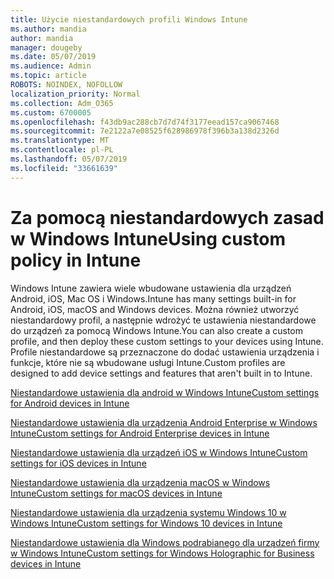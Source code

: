```yaml
---
title: Użycie niestandardowych profili Windows Intune
ms.author: mandia
author: mandia
manager: dougeby
ms.date: 05/07/2019
ms.audience: Admin
ms.topic: article
ROBOTS: NOINDEX, NOFOLLOW
localization_priority: Normal
ms.collection: Adm_O365
ms.custom: 6700005
ms.openlocfilehash: f43db9ac288cb7d7d74f3177eead157ca9067468
ms.sourcegitcommit: 7e2122a7e08525f628986978f396b3a138d2326d
ms.translationtype: MT
ms.contentlocale: pl-PL
ms.lasthandoff: 05/07/2019
ms.locfileid: "33661639"
---
```

# <a name="using-custom-policy-in-intune"></a><span data-ttu-id="d869f-102">Za pomocą niestandardowych zasad w Windows Intune</span><span class="sxs-lookup"><span data-stu-id="d869f-102">Using custom policy in Intune</span></span>

<span data-ttu-id="d869f-103">Windows Intune zawiera wiele wbudowane ustawienia dla urządzeń Android, iOS, Mac OS i Windows.</span><span class="sxs-lookup"><span data-stu-id="d869f-103">Intune has many settings built-in for Android, iOS, macOS and Windows devices.</span></span> <span data-ttu-id="d869f-104">Można również utworzyć niestandardowy profil, a następnie wdrożyć te ustawienia niestandardowe do urządzeń za pomocą Windows Intune.</span><span class="sxs-lookup"><span data-stu-id="d869f-104">You can also create a custom profile, and then deploy these custom settings to your devices using Intune.</span></span> <span data-ttu-id="d869f-105">Profile niestandardowe są przeznaczone do dodać ustawienia urządzenia i funkcje, które nie są wbudowane usługi Intune.</span><span class="sxs-lookup"><span data-stu-id="d869f-105">Custom profiles are designed to add device settings and features that aren't built in to Intune.</span></span>

[<span data-ttu-id="d869f-106">Niestandardowe ustawienia dla android w Windows Intune</span><span class="sxs-lookup"><span data-stu-id="d869f-106">Custom settings for Android devices in Intune</span></span>](https://docs.microsoft.com/intune/custom-settings-android)

[<span data-ttu-id="d869f-107">Niestandardowe ustawienia dla urządzenia Android Enterprise w Windows Intune</span><span class="sxs-lookup"><span data-stu-id="d869f-107">Custom settings for Android Enterprise devices in Intune</span></span>](https://docs.microsoft.com/intune/custom-settings-android-for-work)

[<span data-ttu-id="d869f-108">Niestandardowe ustawienia dla urządzeń iOS w Windows Intune</span><span class="sxs-lookup"><span data-stu-id="d869f-108">Custom settings for iOS devices in Intune</span></span>](https://docs.microsoft.com/intune/custom-settings-ios)

[<span data-ttu-id="d869f-109">Niestandardowe ustawienia dla urządzenia macOS w Windows Intune</span><span class="sxs-lookup"><span data-stu-id="d869f-109">Custom settings for macOS devices in Intune</span></span>](https://docs.microsoft.com/intune/custom-settings-macos)

[<span data-ttu-id="d869f-110">Niestandardowe ustawienia dla urządzenia systemu Windows 10 w Windows Intune</span><span class="sxs-lookup"><span data-stu-id="d869f-110">Custom settings for Windows 10 devices in Intune</span></span>](https://docs.microsoft.com/intune/custom-settings-windows-10)

[<span data-ttu-id="d869f-111">Niestandardowe ustawienia dla Windows podrabianego dla urządzeń firmy w Windows Intune</span><span class="sxs-lookup"><span data-stu-id="d869f-111">Custom settings for Windows Holographic for Business devices in Intune</span></span>](https://docs.microsoft.com/intune/custom-settings-windows-holographic)